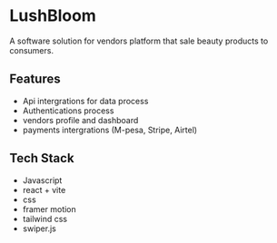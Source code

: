# LushBloom

A software solution for vendors platform that sale beauty products to consumers.

## Features
- Api intergrations for data process
- Authentications process
- vendors profile and dashboard
- payments intergrations (M-pesa, Stripe, Airtel)

## Tech Stack
- Javascript
- react + vite
- css
- framer motion
- tailwind css
- swiper.js
